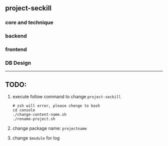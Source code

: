 ## project-seckill

### core and technique

### backend

### frontend

### DB Design

---

## TODO:

1. execute follow command to change `project-seckill`

   ```shell
   # zsh will error, please chenge to bash
   cd console
   ./change-content-name.sh
   ./rename-project.sh
   ```

2. change package name: `projectname`
3. change `$module` for log
